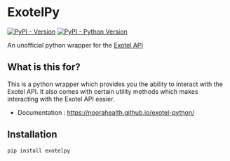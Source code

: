 # ExotelPy
[![PyPI - Version](https://img.shields.io/pypi/v/exotelpy.svg)](https://pypi.org/project/exotelpy) [![PyPI - Python Version](https://img.shields.io/pypi/pyversions/exotelpy.svg)](https://pypi.org/project/exotelpy)

An unofficial python wrapper for the [Exotel API](https://developer.exotel.com/api)

## What is this for?
This is a python wrapper which provides you the ability to interact with the Exotel API. It also comes with certain utility methods which makes interacting with the Exotel API easier.
- Documentation : https://noorahealth.github.io/exotel-python/


## Installation
```
pip install exotelpy
```
